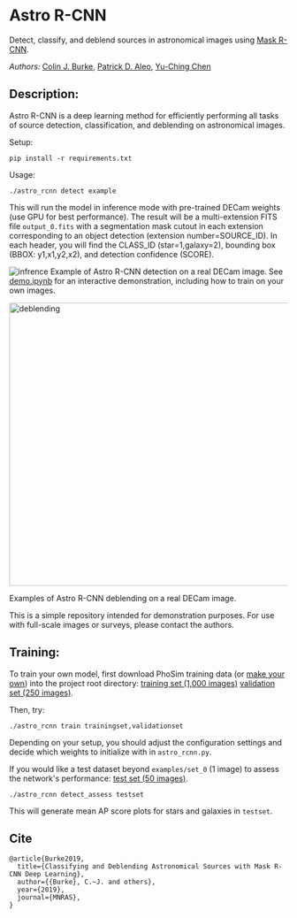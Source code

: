 # Astro R-CNN

Detect, classify, and deblend sources in astronomical images using [Mask R-CNN](https://github.com/matterport/Mask_RCNN).

*Authors:* 
[Colin J. Burke](https://astro.illinois.edu/directory/profile/colinjb2), [Patrick D. Aleo](https://astro.illinois.edu/directory/profile/paleo2), [Yu-Ching Chen](https://astro.illinois.edu/directory/profile/ycchen)

## Description:

Astro R-CNN is a deep learning method for efficiently performing all tasks of source detection, classification, and deblending on astronomical images.

Setup:
```
pip install -r requirements.txt
```

Usage:
```
./astro_rcnn detect example
```
This will run the model in inference mode with pre-trained DECam weights (use GPU for best performance). The result will be a multi-extension FITS file ```output_0.fits``` with a segmentation mask cutout in each extension corresponding to an object detection (extension number=SOURCE_ID). In each header, you will find the CLASS_ID (star=1,galaxy=2), bounding box (BBOX: y1,x1,y2,x2), and detection confidence (SCORE).

![infrence](https://user-images.githubusercontent.com/13906989/61251399-f3588400-a71f-11e9-896d-e73008a4e0e3.png)
Example of Astro R-CNN detection on a real DECam image. See [demo.ipynb](https://github.com/burke86/deblend_maskrcnn/blob/master/demo.ipynb) for an interactive demonstration, including how to train on your own images. 

<img src="https://user-images.githubusercontent.com/13906989/61023273-e1b55c00-a36e-11e9-85df-cf7471a44aa9.png" alt="deblending" width="512"/>

Examples of Astro R-CNN deblending on a real DECam image.

This is a simple repository intended for demonstration purposes. For use with full-scale images or surveys, please contact the authors.

## Training:

To train your own model, first download PhoSim training data (or [make your own](https://bitbucket.org/phosim/phosim_release)) into the project root directory: [training set (1,000 images)](https://uofi.box.com/s/svlkblkh5o4a3q3qwu7iks6r21cmmu64) [validation set (250 images)](https://uofi.box.com/s/m22q747nawtxq8e5iihjulpapwlvucr5).

Then, try:
```
./astro_rcnn train trainingset,validationset
```
Depending on your setup, you should adjust the configuration settings and decide which weights to initialize with in ```astro_rcnn.py```.

If you would like a test dataset beyond ```examples/set_0``` (1 image) to assess the network's performance: [test set (50 images)](https://uofi.box.com/s/bmtkjrj9g832w9qybjd1yc4l6cyqx6cs).

```
./astro_rcnn detect_assess testset
```
This will generate mean AP score plots for stars and galaxies in ```testset```.


## Cite

```
@article{Burke2019,
  title={Classifying and Deblending Astronomical Sources with Mask R-CNN Deep Learning},
  author={{Burke}, C.~J. and others},
  year={2019},
  journal={MNRAS},
}
```
